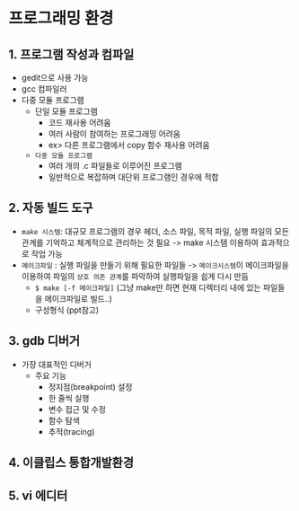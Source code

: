 # 프로그래밍 환경 


## 1. 프로그램 작성과 컴파일
* gedit으로 사용 가능 
* gcc 컴파일러 
* 다중 모듈 프로그램 
    * 단일 모듈 프로그램 
        * 코드 재사용 어려움
        * 여러 사람이 참여하는 프로그래밍 어려움 
        * ex> 다른 프로그램에서 copy 함수 재사용 어려움 
    * `다중 모듈 프로그램`
        * 여러 개의 .c 파일들로 이루어진 프로그램
        * 일반적으로 복잡하며 대단위 프로그램인 경우에 적합 

## 2. 자동 빌드 도구 
* `make 시스템`: 대규모 프로그램의 경우 헤더, 소스 파일, 목적 파일, 실행 파일의 모든 관계를 기억하고 체계적으로 관리하는 것 필요 -> make 시스템 이용하여 효과적으로 작업 가능 
* `메이크파일` : 실행 파일을 만들기 위해 필요한 파일들 -> `메이크시스템`이 메이크파일을 이용하여 파일의 `상호 의존 관계`를 파악하여 실행파일을 쉽게 다시 만듬 
    * `$ make [-f 메이크파일]` (그냥 make만 하면 현재 디렉터리 내에 있는 파일들을 메이크파일로 빌드..)
    * 구성형식 (ppt참고)
    
## 3. gdb 디버거
* 가장 대표적인 디버거 
    * 주요 기능
        * 정지점(breakpoint) 설정
        * 한 줄씩 실행
        * 변수 접근 및 수정
        * 함수 탐색
        * 추적(tracing)
    
## 4. 이클립스 통합개발환경

## 5. vi 에디터 